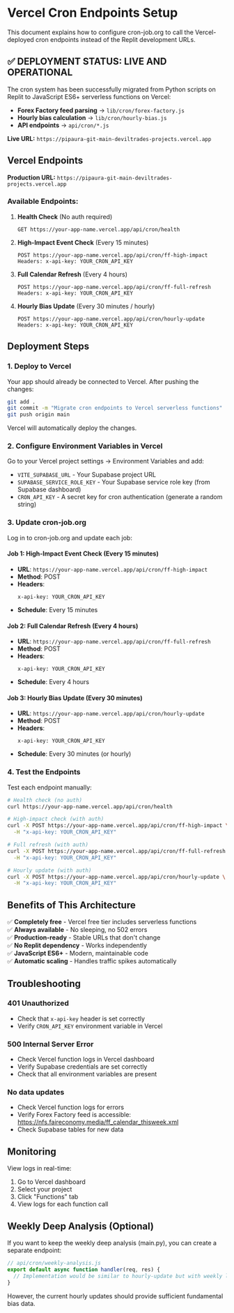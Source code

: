 # Vercel Cron Endpoints Setup

This document explains how to configure cron-job.org to call the Vercel-deployed cron endpoints instead of the Replit development URLs.

## ✅ DEPLOYMENT STATUS: LIVE AND OPERATIONAL

The cron system has been successfully migrated from Python scripts on Replit to JavaScript ES6+ serverless functions on Vercel:

- **Forex Factory feed parsing** → `lib/cron/forex-factory.js`
- **Hourly bias calculation** → `lib/cron/hourly-bias.js`
- **API endpoints** → `api/cron/*.js`

**Live URL:** `https://pipaura-git-main-deviltrades-projects.vercel.app`

## Vercel Endpoints

**Production URL:** `https://pipaura-git-main-deviltrades-projects.vercel.app`

### Available Endpoints:

1. **Health Check** (No auth required)
   ```
   GET https://your-app-name.vercel.app/api/cron/health
   ```

2. **High-Impact Event Check** (Every 15 minutes)
   ```
   POST https://your-app-name.vercel.app/api/cron/ff-high-impact
   Headers: x-api-key: YOUR_CRON_API_KEY
   ```

3. **Full Calendar Refresh** (Every 4 hours)
   ```
   POST https://your-app-name.vercel.app/api/cron/ff-full-refresh
   Headers: x-api-key: YOUR_CRON_API_KEY
   ```

4. **Hourly Bias Update** (Every 30 minutes / hourly)
   ```
   POST https://your-app-name.vercel.app/api/cron/hourly-update
   Headers: x-api-key: YOUR_CRON_API_KEY
   ```

## Deployment Steps

### 1. Deploy to Vercel

Your app should already be connected to Vercel. After pushing the changes:

```bash
git add .
git commit -m "Migrate cron endpoints to Vercel serverless functions"
git push origin main
```

Vercel will automatically deploy the changes.

### 2. Configure Environment Variables in Vercel

Go to your Vercel project settings → Environment Variables and add:

- `VITE_SUPABASE_URL` - Your Supabase project URL
- `SUPABASE_SERVICE_ROLE_KEY` - Your Supabase service role key (from Supabase dashboard)
- `CRON_API_KEY` - A secret key for cron authentication (generate a random string)

### 3. Update cron-job.org

Log in to cron-job.org and update each job:

#### Job 1: High-Impact Event Check (Every 15 minutes)
- **URL**: `https://your-app-name.vercel.app/api/cron/ff-high-impact`
- **Method**: POST
- **Headers**: 
  ```
  x-api-key: YOUR_CRON_API_KEY
  ```
- **Schedule**: Every 15 minutes

#### Job 2: Full Calendar Refresh (Every 4 hours)
- **URL**: `https://your-app-name.vercel.app/api/cron/ff-full-refresh`
- **Method**: POST
- **Headers**:
  ```
  x-api-key: YOUR_CRON_API_KEY
  ```
- **Schedule**: Every 4 hours

#### Job 3: Hourly Bias Update (Every 30 minutes)
- **URL**: `https://your-app-name.vercel.app/api/cron/hourly-update`
- **Method**: POST
- **Headers**:
  ```
  x-api-key: YOUR_CRON_API_KEY
  ```
- **Schedule**: Every 30 minutes (or hourly)

### 4. Test the Endpoints

Test each endpoint manually:

```bash
# Health check (no auth)
curl https://your-app-name.vercel.app/api/cron/health

# High-impact check (with auth)
curl -X POST https://your-app-name.vercel.app/api/cron/ff-high-impact \
  -H "x-api-key: YOUR_CRON_API_KEY"

# Full refresh (with auth)
curl -X POST https://your-app-name.vercel.app/api/cron/ff-full-refresh \
  -H "x-api-key: YOUR_CRON_API_KEY"

# Hourly update (with auth)
curl -X POST https://your-app-name.vercel.app/api/cron/hourly-update \
  -H "x-api-key: YOUR_CRON_API_KEY"
```

## Benefits of This Architecture

✅ **Completely free** - Vercel free tier includes serverless functions  
✅ **Always available** - No sleeping, no 502 errors  
✅ **Production-ready** - Stable URLs that don't change  
✅ **No Replit dependency** - Works independently  
✅ **JavaScript ES6+** - Modern, maintainable code  
✅ **Automatic scaling** - Handles traffic spikes automatically  

## Troubleshooting

### 401 Unauthorized
- Check that `x-api-key` header is set correctly
- Verify `CRON_API_KEY` environment variable in Vercel

### 500 Internal Server Error
- Check Vercel function logs in Vercel dashboard
- Verify Supabase credentials are set correctly
- Check that all environment variables are present

### No data updates
- Check Vercel function logs for errors
- Verify Forex Factory feed is accessible: https://nfs.faireconomy.media/ff_calendar_thisweek.xml
- Check Supabase tables for new data

## Monitoring

View logs in real-time:
1. Go to Vercel dashboard
2. Select your project
3. Click "Functions" tab
4. View logs for each function call

## Weekly Deep Analysis (Optional)

If you want to keep the weekly deep analysis (main.py), you can create a separate endpoint:

```javascript
// api/cron/weekly-analysis.js
export default async function handler(req, res) {
  // Implementation would be similar to hourly-update but with weekly logic
}
```

However, the current hourly updates should provide sufficient fundamental bias data.
